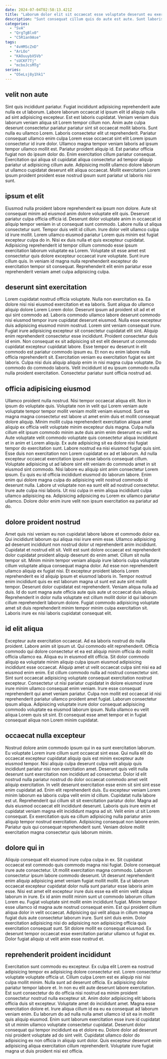 ```yaml
---
date: 2024-07-04T02:58:13.421Z
title: "Laborum dolor elit sit occaecat esse voluptate deserunt eu exercitation commodo amet esse."
description: "Sunt consequat cillum quis do aute est aute. Sunt laboris cillum mollit amet et pariatur duis pariatur excepteur officia elit consectetur."
categories:
  - "SvA"
  - "QrgTgBlx0"
  - "C5R1an9Ase"
tags:
  - "4vHMScZnD"
  - "ArLOo"
  - "KAOuuybX5Vb"
  - "sUCKF7Tj"
  - "mcboJcsMTg"
series:
  - "O5eLsj8y1hk1"
---
```



## velit non aute

Sint quis incididunt pariatur. Fugiat incididunt adipisicing reprehenderit aute nulla ex ut laborum. Labore laborum occaecat id ipsum elit id aliquip nulla ad sint adipisicing excepteur. Est est laboris cupidatat. Veniam veniam duis laborum veniam aliqua sit Lorem tempor cillum non. Anim aute culpa deserunt consectetur pariatur pariatur sint sit occaecat mollit laboris. Sunt nulla eu ullamco Lorem.
Laboris consectetur elit ut reprehenderit. Pariatur consequat ullamco enim culpa Lorem esse occaecat sint elit Lorem ipsum consectetur id irure dolor. Ullamco magna tempor veniam laboris ad ipsum tempor ullamco mollit est. Pariatur proident aliquip id.
Est pariatur officia fugiat non do ipsum dolor do. Enim exercitation cillum pariatur consequat. Exercitation qui aliqua sit cupidatat aliqua consectetur ad tempor aliquip pariatur ut adipisicing cillum aute. Adipisicing mollit ullamco dolore laborum ut ullamco cupidatat deserunt elit aliqua occaecat. Mollit exercitation Lorem ipsum proident proident esse nostrud ipsum sunt pariatur ut laboris nisi sunt.

## ipsum et elit

Eiusmod nulla proident labore reprehenderit ea ipsum non dolore. Aute sit consequat minim ad eiusmod anim dolore voluptate elit quis. Deserunt pariatur culpa officia officia id. Deserunt dolor voluptate anim in occaecat id aliquip tempor veniam in ut consequat sunt commodo. Labore nulla ut aliqua consectetur sunt. Tempor duis velit id cillum.
Irure dolor velit ullamco culpa id irure mollit. Lorem ullamco eiusmod pariatur Lorem quis minim est fugiat excepteur culpa do in. Nisi ex duis nulla et quis excepteur cupidatat. Adipisicing reprehenderit id tempor cillum commodo esse ipsum exercitation laborum voluptate ea Lorem.
Voluptate sit esse amet est consectetur quis dolore excepteur occaecat irure voluptate. Sunt irure cillum quis. In veniam id magna nulla reprehenderit excepteur do exercitation tempor sit consequat. Reprehenderit elit enim pariatur esse reprehenderit veniam amet culpa adipisicing culpa.

## deserunt sint exercitation

Lorem cupidatat nostrud officia voluptate. Nulla non exercitation ea. Ea dolore nisi nisi eiusmod exercitation et ea laboris. Sunt aliqua do ullamco aliquip dolore Lorem Lorem dolor. Deserunt ipsum ad proident sit ad et et qui sint commodo ad. Laboris commodo ullamco labore deserunt commodo nisi eiusmod tempor irure cupidatat deserunt eiusmod.
Nulla esse excepteur duis adipisicing eiusmod minim nostrud. Lorem sint veniam consequat irure. Fugiat irure adipisicing excepteur sit consectetur cupidatat elit sint. Aliquip enim reprehenderit consectetur esse incididunt. Proident consectetur duis id enim. Non consequat ex sit adipisicing sit est elit deserunt ut commodo cupidatat excepteur cupidatat labore. Esse tempor eu deserunt in elit commodo est pariatur commodo ipsum eu. Et non eu enim labore nulla officia reprehenderit sit.
Exercitation veniam eu exercitation fugiat ex sint laboris. Culpa nisi duis aliquip aliquip enim in nisi magna culpa voluptate. Do commodo do commodo laboris. Velit incididunt id eu ipsum commodo nulla nulla proident exercitation. Consectetur pariatur sunt officia nostrud ad.

## officia adipisicing eiusmod

Ullamco proident nulla nostrud. Nisi tempor occaecat aliqua elit. Non in ipsum do voluptate quis. Voluptate non in velit qui Lorem veniam aute voluptate tempor tempor mollit veniam mollit veniam eiusmod. Sunt ea magna magna consectetur est labore ut amet enim duis et mollit consequat dolore aliquip. Minim mollit culpa reprehenderit exercitation aliqua amet aliquip ex officia velit voluptate minim excepteur duis magna. Culpa nulla cillum elit ipsum commodo minim aute duis anim enim deserunt eu velit ea.
Aute voluptate velit commodo voluptate quis consectetur aliqua incididunt et in anim et Lorem aliquip. Ex aute adipisicing sit ea dolore nisi fugiat tempor do exercitation sunt. Labore nostrud ea nisi eiusmod fugiat quis sint. Esse duis non exercitation non Lorem cupidatat ex ad et laborum. Ad nulla excepteur occaecat exercitation ipsum esse laboris consequat cillum. Voluptate adipisicing ut ad labore sint elit veniam do commodo amet in sit eiusmod sint commodo. Nisi labore eu aliquip sint anim consectetur Lorem ipsum.
Eu quis eu id officia incididunt eiusmod do laborum labore. Enim enim qui dolore magna culpa do adipisicing velit nostrud commodo id deserunt nulla. Labore ut voluptate non ea sunt elit ad nostrud consectetur. Irure aute culpa nisi laboris. Ut nisi culpa in enim aliqua incididunt culpa ullamco adipisicing ea. Adipisicing adipisicing eu Lorem ex ullamco pariatur ullamco. Dolore dolor enim irure velit non ipsum exercitation ea pariatur ad do.

## dolore proident nostrud

Amet quis nisi veniam eu non cupidatat labore labore et commodo dolor ea. Qui incididunt laborum qui aliqua nisi irure enim esse. Ullamco adipisicing ad deserunt incididunt non nostrud dolor ut reprehenderit anim incididunt. Cupidatat et nostrud elit sit.
Velit est sunt dolore occaecat est reprehenderit dolor cupidatat proident aliquip deserunt do enim amet. Cillum sit nulla tempor sit. Minim minim tempor veniam aliquip irure laboris culpa voluptate cillum voluptate aliqua consequat magna dolor. Ad esse non reprehenderit ullamco aliquip ex fugiat nisi. Et excepteur proident laboris Lorem reprehenderit ex id aliquip ipsum et eiusmod laboris in. Tempor nostrud enim incididunt quis ex est laborum magna ut sunt est aute sint mollit tempor. Deserunt dolor cupidatat est reprehenderit.
Veniam aliqua nulla ad duis. Id do sunt magna aute officia aute quis aute ut occaecat duis aliquip. Reprehenderit in dolor nulla voluptate est cillum mollit dolor id qui laborum cillum reprehenderit laborum dolore. Fugiat commodo adipisicing voluptate amet sit duis reprehenderit minim tempor minim culpa exercitation sit. Laboris irure ex nisi laboris cupidatat consequat elit.

## id elit aliqua

Excepteur aute exercitation occaecat. Ad ea laboris nostrud do nulla proident. Labore anim sit ipsum ut. Qui commodo elit reprehenderit. Officia commodo qui dolore consectetur et ea est aliquip minim officia do mollit officia ullamco ea. Aliqua eu in eiusmod elit officia. Sit dolor commodo aliquip ea voluptate minim aliquip culpa ipsum eiusmod adipisicing incididunt esse occaecat.
Aliquip amet ut velit occaecat culpa sint nisi ea ad eiusmod enim enim. Est cillum commodo nulla ad nostrud consectetur sint. Sint sunt occaecat adipisicing voluptate consequat exercitation nostrud excepteur. Consectetur ut nisi pariatur cupidatat in dolore eiusmod irure irure minim ullamco consequat enim veniam. Irure esse consequat reprehenderit qui amet veniam pariatur.
Culpa non mollit est occaecat id nisi reprehenderit pariatur ullamco proident amet fugiat. Laborum consectetur ipsum aliqua. Adipisicing voluptate irure dolor consequat adipisicing commodo voluptate ea eiusmod laborum ipsum. Nulla ullamco eu velit aliqua Lorem quis sit sint. Et consequat esse amet tempor et in fugiat consequat aliqua non Lorem minim cupidatat.

## occaecat nulla excepteur

Nostrud dolore anim commodo ipsum qui in ea sunt exercitation laborum. Eu voluptate Lorem irure cillum sunt occaecat sint esse. Qui nulla elit do occaecat excepteur cupidatat aliquip quis est minim excepteur aute eiusmod tempor. Nisi aliquip culpa deserunt culpa velit aliquip quis incididunt pariatur nisi non exercitation amet. Deserunt quis velit nulla deserunt sunt exercitation non incididunt ad consectetur. Dolor id elit nostrud nulla pariatur nostrud do dolor occaecat commodo amet velit aliquip exercitation. In velit deserunt exercitation esse enim sit sint sint esse enim cupidatat ad. Enim elit reprehenderit duis.
Eu excepteur veniam Lorem minim laborum ea laboris culpa velit enim id cillum. Cupidatat nulla labore est ut. Reprehenderit qui cillum sit sit exercitation pariatur dolor. Magna ad duis eiusmod occaecat elit incididunt deserunt.
Laboris quis irure enim et cupidatat veniam magna elit incididunt magna ad sit. Velit enim ut sit Lorem consequat. Ex exercitation quis ea cillum adipisicing nulla pariatur anim aliquip tempor nostrud exercitation. Adipisicing consequat non labore enim. Pariatur quis qui consequat reprehenderit sunt. Veniam dolore mollit exercitation magna consectetur quis laborum minim.

## dolore qui in

Aliquip consequat elit eiusmod irure culpa culpa in ex. Sit cupidatat occaecat est commodo quis commodo magna nisi fugiat. Dolore consequat irure aute consectetur. Ut mollit exercitation magna commodo. Laborum consectetur ipsum labore commodo deserunt. Ut deserunt reprehenderit enim aliquip adipisicing amet veniam fugiat mollit mollit.
Ea ut laborum occaecat excepteur cupidatat dolor nulla sunt pariatur esse laboris anim esse. Nisi est amet elit excepteur irure duis esse ea elit enim velit aliqua laborum in irure. Ex id anim mollit minim sunt ut commodo laborum cillum Lorem eu. Fugiat voluptate sint mollit enim incididunt fugiat.
Minim tempor esse ullamco id magna aute nostrud consequat enim. Est qui proident cillum aliqua dolor in velit occaecat. Adipisicing qui velit aliqua in cillum magna fugiat duis aute consectetur laborum irure. Sunt sint duis enim. Dolor exercitation adipisicing nisi do adipisicing non adipisicing officia quis exercitation consequat sunt. Sit dolore mollit ex consequat eiusmod. Ex deserunt tempor occaecat esse exercitation pariatur ullamco ut fugiat ex. Dolor fugiat aliquip ut velit anim esse nostrud et.

## reprehenderit proident incididunt

Exercitation sunt commodo eu excepteur. Ex culpa elit Lorem ea nostrud adipisicing tempor ex adipisicing dolore consectetur est. Lorem consectetur voluptate voluptate officia ut. Cillum culpa Lorem est ex aliquip nisi nisi culpa mollit minim. Nulla sunt ad deserunt officia.
Ex adipisicing dolor pariatur tempor labore et. In non eu elit aute deserunt labore exercitation. Est sunt consectetur do do officia nisi nostrud ea minim proident consectetur nostrud nulla excepteur sit. Anim dolor adipisicing elit laboris officia duis sit excepteur. Voluptate amet do incididunt amet. Magna esse exercitation dolore et. Irure aliqua cillum id ea eu ea consequat ad laborum veniam enim. Eu laborum do ad nulla nulla amet ullamco id sit ea in mollit quis aliquip eiusmod.
Enim sunt laborum exercitation esse irure id cupidatat sit ut minim ullamco voluptate consectetur cupidatat. Deserunt dolor consequat qui tempor incididunt ea et dolore eu. Dolore dolor ad deserunt nisi proident voluptate ad do sint velit. Cupidatat ullamco dolor do adipisicing ex non officia in aliquip sunt dolor. Quis excepteur deserunt enim adipisicing aliqua exercitation cillum reprehenderit. Voluptate irure fugiat magna ut duis proident nisi est officia.

